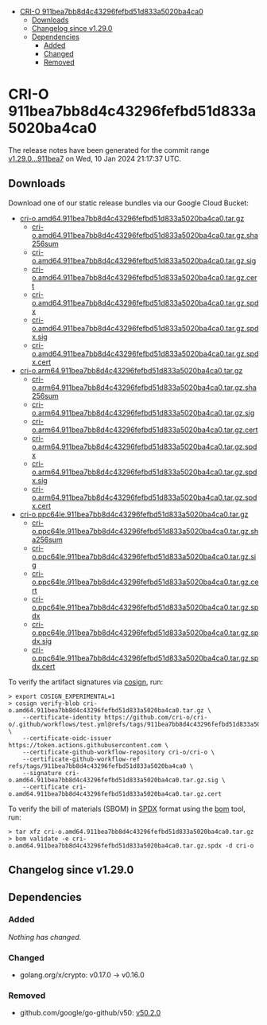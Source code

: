 - [CRI-O 911bea7bb8d4c43296fefbd51d833a5020ba4ca0](#cri-o-911bea7bb8d4c43296fefbd51d833a5020ba4ca0)
  - [Downloads](#downloads)
  - [Changelog since v1.29.0](#changelog-since-v1290)
  - [Dependencies](#dependencies)
    - [Added](#added)
    - [Changed](#changed)
    - [Removed](#removed)

# CRI-O 911bea7bb8d4c43296fefbd51d833a5020ba4ca0

The release notes have been generated for the commit range
[v1.29.0...911bea7](https://github.com/cri-o/cri-o/compare/v1.29.0...911bea7bb8d4c43296fefbd51d833a5020ba4ca0) on Wed, 10 Jan 2024 21:17:37 UTC.

## Downloads

Download one of our static release bundles via our Google Cloud Bucket:

- [cri-o.amd64.911bea7bb8d4c43296fefbd51d833a5020ba4ca0.tar.gz](https://storage.googleapis.com/cri-o/artifacts/cri-o.amd64.911bea7bb8d4c43296fefbd51d833a5020ba4ca0.tar.gz)
  - [cri-o.amd64.911bea7bb8d4c43296fefbd51d833a5020ba4ca0.tar.gz.sha256sum](https://storage.googleapis.com/cri-o/artifacts/cri-o.amd64.911bea7bb8d4c43296fefbd51d833a5020ba4ca0.tar.gz.sha256sum)
  - [cri-o.amd64.911bea7bb8d4c43296fefbd51d833a5020ba4ca0.tar.gz.sig](https://storage.googleapis.com/cri-o/artifacts/cri-o.amd64.911bea7bb8d4c43296fefbd51d833a5020ba4ca0.tar.gz.sig)
  - [cri-o.amd64.911bea7bb8d4c43296fefbd51d833a5020ba4ca0.tar.gz.cert](https://storage.googleapis.com/cri-o/artifacts/cri-o.amd64.911bea7bb8d4c43296fefbd51d833a5020ba4ca0.tar.gz.cert)
  - [cri-o.amd64.911bea7bb8d4c43296fefbd51d833a5020ba4ca0.tar.gz.spdx](https://storage.googleapis.com/cri-o/artifacts/cri-o.amd64.911bea7bb8d4c43296fefbd51d833a5020ba4ca0.tar.gz.spdx)
  - [cri-o.amd64.911bea7bb8d4c43296fefbd51d833a5020ba4ca0.tar.gz.spdx.sig](https://storage.googleapis.com/cri-o/artifacts/cri-o.amd64.911bea7bb8d4c43296fefbd51d833a5020ba4ca0.tar.gz.spdx.sig)
  - [cri-o.amd64.911bea7bb8d4c43296fefbd51d833a5020ba4ca0.tar.gz.spdx.cert](https://storage.googleapis.com/cri-o/artifacts/cri-o.amd64.911bea7bb8d4c43296fefbd51d833a5020ba4ca0.tar.gz.spdx.cert)
- [cri-o.arm64.911bea7bb8d4c43296fefbd51d833a5020ba4ca0.tar.gz](https://storage.googleapis.com/cri-o/artifacts/cri-o.arm64.911bea7bb8d4c43296fefbd51d833a5020ba4ca0.tar.gz)
  - [cri-o.arm64.911bea7bb8d4c43296fefbd51d833a5020ba4ca0.tar.gz.sha256sum](https://storage.googleapis.com/cri-o/artifacts/cri-o.arm64.911bea7bb8d4c43296fefbd51d833a5020ba4ca0.tar.gz.sha256sum)
  - [cri-o.arm64.911bea7bb8d4c43296fefbd51d833a5020ba4ca0.tar.gz.sig](https://storage.googleapis.com/cri-o/artifacts/cri-o.arm64.911bea7bb8d4c43296fefbd51d833a5020ba4ca0.tar.gz.sig)
  - [cri-o.arm64.911bea7bb8d4c43296fefbd51d833a5020ba4ca0.tar.gz.cert](https://storage.googleapis.com/cri-o/artifacts/cri-o.arm64.911bea7bb8d4c43296fefbd51d833a5020ba4ca0.tar.gz.cert)
  - [cri-o.arm64.911bea7bb8d4c43296fefbd51d833a5020ba4ca0.tar.gz.spdx](https://storage.googleapis.com/cri-o/artifacts/cri-o.arm64.911bea7bb8d4c43296fefbd51d833a5020ba4ca0.tar.gz.spdx)
  - [cri-o.arm64.911bea7bb8d4c43296fefbd51d833a5020ba4ca0.tar.gz.spdx.sig](https://storage.googleapis.com/cri-o/artifacts/cri-o.arm64.911bea7bb8d4c43296fefbd51d833a5020ba4ca0.tar.gz.spdx.sig)
  - [cri-o.arm64.911bea7bb8d4c43296fefbd51d833a5020ba4ca0.tar.gz.spdx.cert](https://storage.googleapis.com/cri-o/artifacts/cri-o.arm64.911bea7bb8d4c43296fefbd51d833a5020ba4ca0.tar.gz.spdx.cert)
- [cri-o.ppc64le.911bea7bb8d4c43296fefbd51d833a5020ba4ca0.tar.gz](https://storage.googleapis.com/cri-o/artifacts/cri-o.ppc64le.911bea7bb8d4c43296fefbd51d833a5020ba4ca0.tar.gz)
  - [cri-o.ppc64le.911bea7bb8d4c43296fefbd51d833a5020ba4ca0.tar.gz.sha256sum](https://storage.googleapis.com/cri-o/artifacts/cri-o.ppc64le.911bea7bb8d4c43296fefbd51d833a5020ba4ca0.tar.gz.sha256sum)
  - [cri-o.ppc64le.911bea7bb8d4c43296fefbd51d833a5020ba4ca0.tar.gz.sig](https://storage.googleapis.com/cri-o/artifacts/cri-o.ppc64le.911bea7bb8d4c43296fefbd51d833a5020ba4ca0.tar.gz.sig)
  - [cri-o.ppc64le.911bea7bb8d4c43296fefbd51d833a5020ba4ca0.tar.gz.cert](https://storage.googleapis.com/cri-o/artifacts/cri-o.ppc64le.911bea7bb8d4c43296fefbd51d833a5020ba4ca0.tar.gz.cert)
  - [cri-o.ppc64le.911bea7bb8d4c43296fefbd51d833a5020ba4ca0.tar.gz.spdx](https://storage.googleapis.com/cri-o/artifacts/cri-o.ppc64le.911bea7bb8d4c43296fefbd51d833a5020ba4ca0.tar.gz.spdx)
  - [cri-o.ppc64le.911bea7bb8d4c43296fefbd51d833a5020ba4ca0.tar.gz.spdx.sig](https://storage.googleapis.com/cri-o/artifacts/cri-o.ppc64le.911bea7bb8d4c43296fefbd51d833a5020ba4ca0.tar.gz.spdx.sig)
  - [cri-o.ppc64le.911bea7bb8d4c43296fefbd51d833a5020ba4ca0.tar.gz.spdx.cert](https://storage.googleapis.com/cri-o/artifacts/cri-o.ppc64le.911bea7bb8d4c43296fefbd51d833a5020ba4ca0.tar.gz.spdx.cert)

To verify the artifact signatures via [cosign](https://github.com/sigstore/cosign), run:

```console
> export COSIGN_EXPERIMENTAL=1
> cosign verify-blob cri-o.amd64.911bea7bb8d4c43296fefbd51d833a5020ba4ca0.tar.gz \
    --certificate-identity https://github.com/cri-o/cri-o/.github/workflows/test.yml@refs/tags/911bea7bb8d4c43296fefbd51d833a5020ba4ca0 \
    --certificate-oidc-issuer https://token.actions.githubusercontent.com \
    --certificate-github-workflow-repository cri-o/cri-o \
    --certificate-github-workflow-ref refs/tags/911bea7bb8d4c43296fefbd51d833a5020ba4ca0 \
    --signature cri-o.amd64.911bea7bb8d4c43296fefbd51d833a5020ba4ca0.tar.gz.sig \
    --certificate cri-o.amd64.911bea7bb8d4c43296fefbd51d833a5020ba4ca0.tar.gz.cert
```

To verify the bill of materials (SBOM) in [SPDX](https://spdx.org) format using the [bom](https://sigs.k8s.io/bom) tool, run:

```console
> tar xfz cri-o.amd64.911bea7bb8d4c43296fefbd51d833a5020ba4ca0.tar.gz
> bom validate -e cri-o.amd64.911bea7bb8d4c43296fefbd51d833a5020ba4ca0.tar.gz.spdx -d cri-o
```

## Changelog since v1.29.0

## Dependencies

### Added
_Nothing has changed._

### Changed
- golang.org/x/crypto: v0.17.0 → v0.16.0

### Removed
- github.com/google/go-github/v50: [v50.2.0](https://github.com/google/go-github/v50/tree/v50.2.0)

